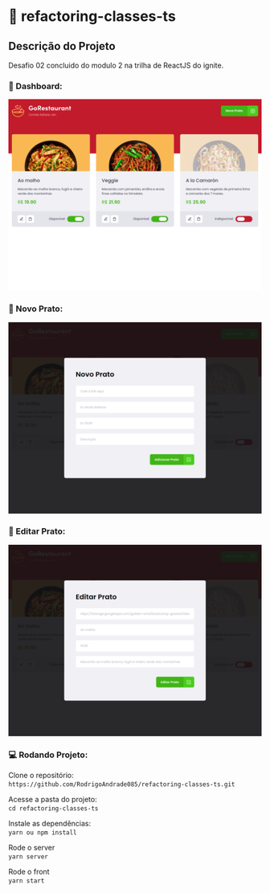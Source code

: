 # :wrench: refactoring-classes-ts

## Descrição do Projeto

Desafio 02 concluido do modulo 2 na trilha de ReactJS do ignite.

### :spaghetti: Dashboard:
![dashboard](https://github.com/RodrigoAndrade085/refactoring-classes-ts/blob/master/src/assets/dashboard.png)

### :spaghetti: Novo Prato:
![Novo Prato](https://github.com/RodrigoAndrade085/refactoring-classes-ts/blob/master/src/assets/new_plate.png)

### :spaghetti: Editar Prato:
![Editar Prato](https://github.com/RodrigoAndrade085/refactoring-classes-ts/blob/master/src/assets/edit_plate.png)

### :computer: Rodando Projeto:

  Clone o repositório:  
  `https://github.com/RodrigoAndrade085/refactoring-classes-ts.git`
  
  Acesse a pasta do projeto:  
  `cd refactoring-classes-ts`
  
  Instale as dependências:  
  `yarn ou npm install`

  Rode o server  
  `yarn server`
  
  Rode o front  
  `yarn start`
